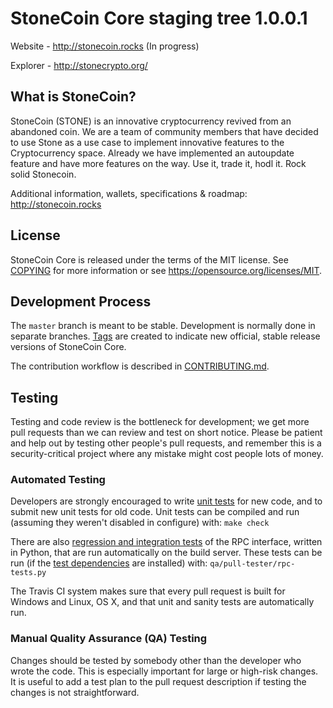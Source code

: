 StoneCoin Core staging tree 1.0.0.1
===============================


Website - http://stonecoin.rocks (In progress)

Explorer - http://stonecrypto.org/


What is StoneCoin?
----------------

StoneCoin (STONE) is an innovative cryptocurrency revived from an abandoned coin. We are a team of community members that have decided to use Stone as a use case to implement innovative features to the Cryptocurrency space. Already we have implemented an autoupdate feature and have more features on the way. Use it, trade it, hodl it. Rock solid Stonecoin.

Additional information, wallets, specifications & roadmap: http://stonecoin.rocks


License
-------

StoneCoin Core is released under the terms of the MIT license. See [COPYING](COPYING) for more
information or see https://opensource.org/licenses/MIT.

Development Process
-------------------

The `master` branch is meant to be stable. Development is normally done in separate branches.
[Tags](https://github.com/stonecrypto/stonecoin/tags) are created to indicate new official,
stable release versions of StoneCoin Core.

The contribution workflow is described in [CONTRIBUTING.md](CONTRIBUTING.md).

Testing
-------

Testing and code review is the bottleneck for development; we get more pull
requests than we can review and test on short notice. Please be patient and help out by testing
other people's pull requests, and remember this is a security-critical project where any mistake might cost people
lots of money.

### Automated Testing

Developers are strongly encouraged to write [unit tests](/doc/unit-tests.md) for new code, and to
submit new unit tests for old code. Unit tests can be compiled and run
(assuming they weren't disabled in configure) with: `make check`

There are also [regression and integration tests](/qa) of the RPC interface, written
in Python, that are run automatically on the build server.
These tests can be run (if the [test dependencies](/qa) are installed) with: `qa/pull-tester/rpc-tests.py`

The Travis CI system makes sure that every pull request is built for Windows
and Linux, OS X, and that unit and sanity tests are automatically run.

### Manual Quality Assurance (QA) Testing

Changes should be tested by somebody other than the developer who wrote the
code. This is especially important for large or high-risk changes. It is useful
to add a test plan to the pull request description if testing the changes is
not straightforward.
